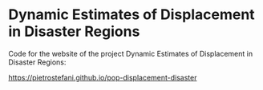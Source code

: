 # Dynamic Estimates of Displacement in Disaster Regions

Code for the website of the project Dynamic Estimates of Displacement in Disaster Regions:

https://pietrostefani.github.io/pop-displacement-disaster
